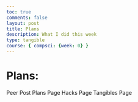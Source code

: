 ```yaml
---
toc: true
comments: false
layout: post
title: Plans
description: What I did this week
type: tangible
course: { compsci: {week: 0} }
---
```


# Plans: 
Peer Post
Plans Page
Hacks Page
Tangibles Page
